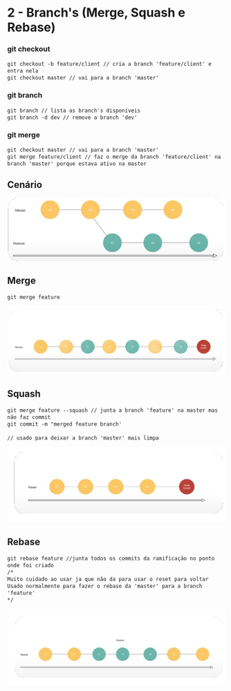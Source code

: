 # 2 - Branch's (Merge, Squash e Rebase)

### git checkout
```
git checkout -b feature/client // cria a branch 'feature/client' e entra nela
git checkout master // vai para a branch 'master'
```


### git branch

```
git branch // lista as branch's disponíveis
git branch -d dev // remove a branch 'dev'
```

### git merge

```
git checkout master // vai para a branch 'master'
git merge feature/client // faz o merge da branch 'feature/client' na branch 'master' porque estava ativo na master
```

## Cenário

![scenery](../img/scenery.png)

## Merge

```
git merge feature
```

![merge](../img/merge.png)

## Squash

```
git merge feature --squash // junta a branch 'feature' na master mas não faz commit
git commit -m "merged feature branch' 

// usado para deixar a branch 'master' mais limpa
```

![squash](../img/squash.png)

## Rebase

```
git rebase feature //junta todos os commits da ramificação no ponto onde foi criado 
/*
Muito cuidado ao usar ja que não da para usar o reset para voltar
Usado normalmente para fazer o rebase da 'master' para a branch 'feature'
*/
```
![rebase](../img/rebase.png)